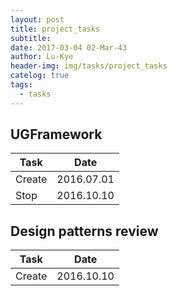 ```yaml
---
layout: post
title: project_tasks
subtitle: 
date: 2017-03-04 02-Mar-43
author: Lu-Kye
header-img: img/tasks/project_tasks
catelog: true
tags: 
  - tasks
---
```

## UGFramework

Task    | Date
---     | ---
Create  | 2016.07.01
Stop 	| 2016.10.10

## Design patterns review

Task	| Date
---		| ---
Create	| 2016.10.10
